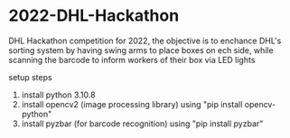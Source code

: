 # 2022-DHL-Hackathon
DHL Hackathon competition for 2022, the objective is to enchance DHL's sorting system by having swing arms to place boxes on ech side, while scanning the barcode to inform workers of their box via LED lights

setup steps
1) install python 3.10.8
2) install opencv2  (image processing library)  using "pip install opencv-python"
3) install pyzbar   (for barcode recognition)   using "pip install pyzbar"


